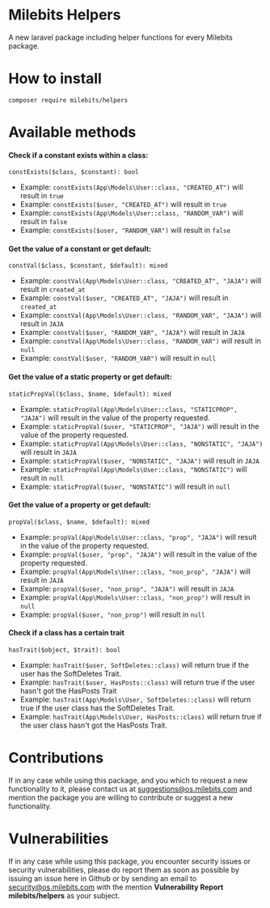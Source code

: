 # Milebits Helpers
A new laravel package including helper functions for every Milebits package.
# How to install
```
composer require milebits/helpers
```
# Available methods
#### Check if a constant exists within a class: 
```
constExists($class, $constant): bool
```
- Example: `constExists(App\Models\User::class, "CREATED_AT")` will result in `true`
- Example: `constExists($user, "CREATED_AT")` will result in `true`
- Example: `constExists(App\Models\User::class, "RANDOM_VAR")` will result in `false`
- Example: `constExists($user, "RANDOM_VAR")` will result in `false`
#### Get the value of a constant or get default: 
```
constVal($class, $constant, $default): mixed
```
- Example: `constVal(App\Models\User::class, "CREATED_AT", "JAJA")` will result in `created_at`
- Example: `constVal($user, "CREATED_AT", "JAJA")` will result in `created_at`
- Example: `constVal(App\Models\User::class, "RANDOM_VAR", "JAJA")` will result in `JAJA`
- Example: `constVal($user, "RANDOM_VAR", "JAJA")` will result in `JAJA`
- Example: `constVal(App\Models\User::class, "RANDOM_VAR")` will result in `null`
- Example: `constVal($user, "RANDOM_VAR")` will result in `null`
#### Get the value of a static property or get default: 
```
staticPropVal($class, $name, $default): mixed
```
- Example: `staticPropVal(App\Models\User::class, "STATICPROP", "JAJA")` will result in the value of the property requested.
- Example: `staticPropVal($user, "STATICPROP", "JAJA")` will result in the value of the property requested.
- Example: `staticPropVal(App\Models\User::class, "NONSTATIC", "JAJA")` will result in `JAJA`
- Example: `staticPropVal($user, "NONSTATIC", "JAJA")` will result in `JAJA`
- Example: `staticPropVal(App\Models\User::class, "NONSTATIC")` will result in `null`
- Example: `staticPropVal($user, "NONSTATIC")` will result in `null`

#### Get the value of a property or get default: 
```
propVal($class, $name, $default): mixed
```
- Example: `propVal(App\Models\User::class, "prop", "JAJA")` will result in the value of the property requested.
- Example: `propVal($user, "prop", "JAJA")` will result in the value of the property requested.
- Example: `propVal(App\Models\User::class, "non_prop", "JAJA")` will result in `JAJA`
- Example: `propVal($user, "non_prop", "JAJA")` will result in `JAJA`
- Example: `propVal(App\Models\User::class, "non_prop")` will result in `null`
- Example: `propVal($user, "non_prop")` will result in `null`

#### Check if a class has a certain trait
```
hasTrait($object, $trait): bool
```
- Example: `hasTrait($user, SoftDeletes::class)` will return true if the user has the SoftDeletes Trait.
- Example: `hasTrait($user, HasPosts::class)` will return true if the user hasn't got the HasPosts Trait
- Example: `hasTrait(App\Models\User, SoftDeletes::class)` will return true if the user class has the SoftDeletes Trait.
- Example: `hasTrait(App\Models\User, HasPosts::class)` will return true if the user class hasn't got the HasPosts Trait.

# Contributions
If in any case while using this package, and you which to request a new functionality to it, please contact us at suggestions@os.milebits.com and mention the package you are willing to contribute or suggest a new functionality.

# Vulnerabilities
If in any case while using this package, you encounter security issues or security vulnerabilities, please do report them as soon as possible by issuing an issue here in Github or by sending an email to security@os.milebits.com with the mention **Vulnerability Report milebits/helpers** as your subject.